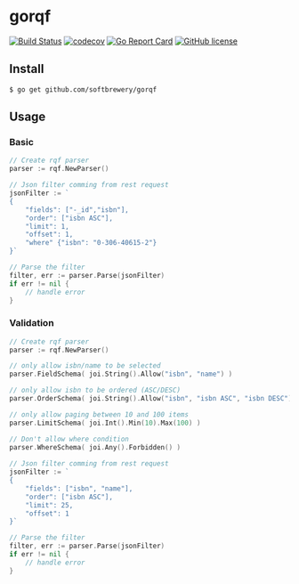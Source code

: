# gorqf

[![Build Status](https://travis-ci.org/softbrewery/gorqf.svg?branch=master)](https://travis-ci.org/softbrewery/gorqf)
[![codecov](https://codecov.io/gh/softbrewery/gorqf/branch/master/graph/badge.svg)](https://codecov.io/gh/softbrewery/gorqf)
[![Go Report Card](https://goreportcard.com/badge/github.com/softbrewery/gorqf)](https://goreportcard.com/report/github.com/softbrewery/gorqf)
[![GitHub license](https://img.shields.io/github/license/softbrewery/gorqf.svg)](https://github.com/softbrewery/gorqf/blob/master/LICENSE)


## Install
```shell
$ go get github.com/softbrewery/gorqf
```

## Usage

### Basic

```go
// Create rqf parser
parser := rqf.NewParser()

// Json filter comming from rest request
jsonFilter := `
{
    "fields": ["-_id","isbn"],
    "order": ["isbn ASC"],
    "limit": 1,
    "offset": 1,
    "where" {"isbn": "0-306-40615-2"}
}`

// Parse the filter
filter, err := parser.Parse(jsonFilter)
if err != nil {
    // handle error
}
```

### Validation

```go
// Create rqf parser
parser := rqf.NewParser()

// only allow isbn/name to be selected
parser.FieldSchema( joi.String().Allow("isbn", "name") )

// only allow isbn to be ordered (ASC/DESC)
parser.OrderSchema( joi.String().Allow("isbn", "isbn ASC", "isbn DESC") )

// only allow paging between 10 and 100 items
parser.LimitSchema( joi.Int().Min(10).Max(100) )

// Don't allow where condition
parser.WhereSchema( joi.Any().Forbidden() )
            
// Json filter comming from rest request
jsonFilter := `
{
    "fields": ["isbn", "name"],
    "order": ["isbn ASC"],
    "limit": 25,
    "offset": 1
}`

// Parse the filter
filter, err := parser.Parse(jsonFilter)
if err != nil {
    // handle error
}
```
